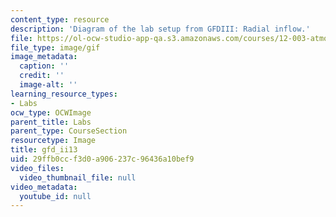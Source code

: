 ```yaml
---
content_type: resource
description: 'Diagram of the lab setup from GFDIII: Radial inflow.'
file: https://ol-ocw-studio-app-qa.s3.amazonaws.com/courses/12-003-atmosphere-ocean-and-climate-dynamics-fall-2008/29ffb0ccf3d0a906237c96436a10bef9_gfd_ii13.gif
file_type: image/gif
image_metadata:
  caption: ''
  credit: ''
  image-alt: ''
learning_resource_types:
- Labs
ocw_type: OCWImage
parent_title: Labs
parent_type: CourseSection
resourcetype: Image
title: gfd_ii13
uid: 29ffb0cc-f3d0-a906-237c-96436a10bef9
video_files:
  video_thumbnail_file: null
video_metadata:
  youtube_id: null
---
```

